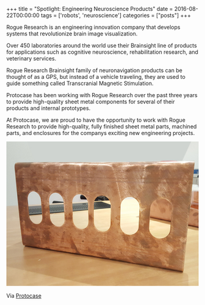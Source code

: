 +++
title = "Spotlight: Engineering Neuroscience Products"
date = 2016-08-22T00:00:00
tags = ['robots', 'neuroscience']
categories = ["posts"]
+++


Rogue Research is an engineering innovation company that develops systems that revolutionize brain image visualization.

Over 450 laboratories around the world use their Brainsight line of products for applications such as cognitive neuroscience, rehabilitation research, and veterinary services.

<!--more-->

Rogue Research Brainsight family of neuronavigation products can be thought of as a GPS, but instead of a vehicle traveling, they are used to guide something called Transcranial Magnetic Stimulation.

Protocase has been working with Rogue Research over the past three years to provide high-quality sheet metal components for several of their products and internal prototypes.

At Protocase, we are proud to have the opportunity to work with Rogue Research to provide high-quality, fully finished sheet metal parts, machined parts, and enclosures for the companys exciting new engineering projects.

![Medical Device](3d-01-copper.jpg)

Via [Protocase](https://www.protocase.com/about/spotlight/rogue-research/)